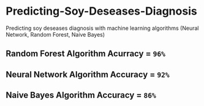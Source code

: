 # Predicting-Soy-Deseases-Diagnosis
Predicting soy deseases diagnosis with machine learning algorithms (Neural Network, Random Forest, Naive Bayes)

## Random Forest Algorithm Acurracy = `96%`
## Neural Network Algorithm Accuracy = `92%`
## Naive Bayes Algorithm Accuracy = `86%`
